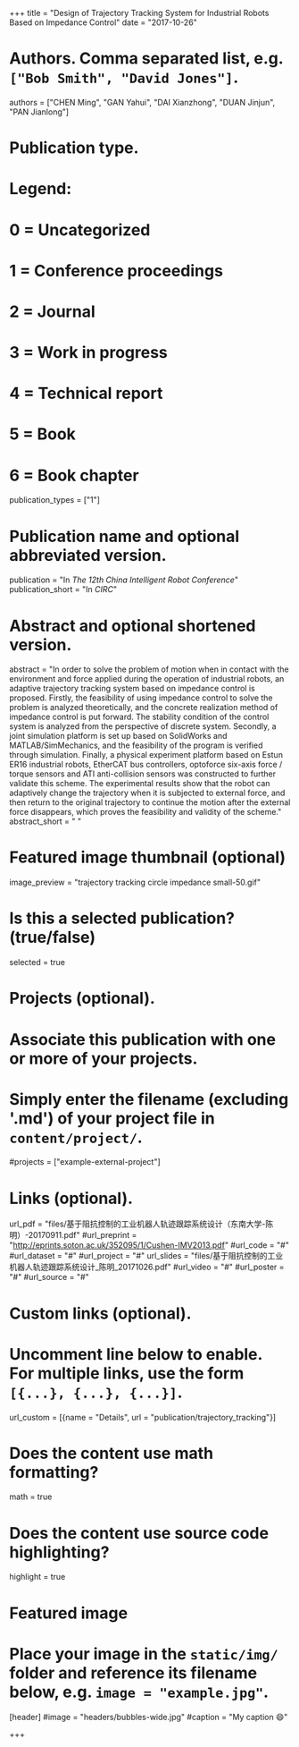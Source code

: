 +++
title = "Design of Trajectory Tracking System for Industrial Robots Based on Impedance Control"
date = "2017-10-26"

# Authors. Comma separated list, e.g. `["Bob Smith", "David Jones"]`.
authors = ["CHEN Ming", "GAN Yahui", "DAI Xianzhong", "DUAN Jinjun", "PAN Jianlong"]

# Publication type.
# Legend:
# 0 = Uncategorized
# 1 = Conference proceedings
# 2 = Journal
# 3 = Work in progress
# 4 = Technical report
# 5 = Book
# 6 = Book chapter
publication_types = ["1"]

# Publication name and optional abbreviated version.
publication = "In *The 12th China Intelligent Robot Conference*"
publication_short = "In *CIRC*"

# Abstract and optional shortened version.
abstract = "In order to solve the problem of motion when in contact with the environment and force applied during the operation of industrial robots, an adaptive trajectory tracking system based on impedance control is proposed. Firstly, the feasibility of using impedance control to solve the problem is analyzed theoretically, and the concrete realization method of impedance control is put forward. The stability condition of the control system is analyzed from the perspective of discrete system. Secondly, a joint simulation platform is set up based on SolidWorks and MATLAB/SimMechanics, and the feasibility of the program is verified through simulation. Finally, a physical experiment platform based on Estun ER16 industrial robots, EtherCAT bus controllers, optoforce six-axis force / torque sensors and ATI anti-collision sensors was constructed to further validate this scheme. The experimental results show that the robot can adaptively change the trajectory when it is subjected to external force, and then return to the original trajectory to continue the motion after the external force disappears, which proves the feasibility and validity of the scheme."
abstract_short = " "

# Featured image thumbnail (optional)
image_preview = "trajectory tracking circle impedance small-50.gif"

# Is this a selected publication? (true/false)
selected = true

# Projects (optional).
#   Associate this publication with one or more of your projects.
#   Simply enter the filename (excluding '.md') of your project file in `content/project/`.
#projects = ["example-external-project"]

# Links (optional).
url_pdf = "files/基于阻抗控制的工业机器人轨迹跟踪系统设计（东南大学-陈明）-20170911.pdf"
#url_preprint = "http://eprints.soton.ac.uk/352095/1/Cushen-IMV2013.pdf"
#url_code = "#"
#url_dataset = "#"
#url_project = "#"
url_slides = "files/基于阻抗控制的工业机器人轨迹跟踪系统设计_陈明_20171026.pdf"
#url_video = "#"
#url_poster = "#"
#url_source = "#"

# Custom links (optional).
#   Uncomment line below to enable. For multiple links, use the form `[{...}, {...}, {...}]`.
url_custom = [{name = "Details", url = "publication/trajectory_tracking"}]

# Does the content use math formatting?
math = true

# Does the content use source code highlighting?
highlight = true

# Featured image
# Place your image in the `static/img/` folder and reference its filename below, e.g. `image = "example.jpg"`.
[header]
#image = "headers/bubbles-wide.jpg"
#caption = "My caption :smile:"

+++

<!-- More detail can easily be written here using *Markdown* and $\rm \LaTeX$ math code.-->

